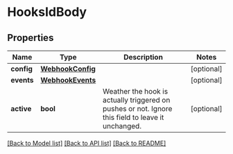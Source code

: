 # HooksIdBody

## Properties
Name | Type | Description | Notes
------------ | ------------- | ------------- | -------------
**config** | [**WebhookConfig**](WebhookConfig.md) |  | [optional] 
**events** | [**WebhookEvents**](WebhookEvents.md) |  | [optional] 
**active** | **bool** | Weather the hook is actually triggered on pushes or not. Ignore this field to leave it unchanged. | [optional] 

[[Back to Model list]](../README.md#documentation-for-models) [[Back to API list]](../README.md#documentation-for-api-endpoints) [[Back to README]](../README.md)

